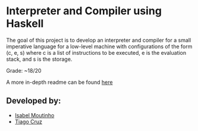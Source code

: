 # Interpreter and Compiler using Haskell

The goal of this project is to develop an interpreter and compiler for a small imperative language for a low-level machine with configurations of the form (c, e, s) where c is a list of instructions to be executed, e is the evaluation stack, and s is the storage.

Grade: ~18/20

A more in-depth readme can be found [here](readme.pdf)

## Developed by:
- [Isabel Moutinho](https://github.com/isabelmoutinho)
- [Tiago Cruz](https://github.com/Tiago27Cruz)
